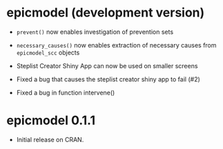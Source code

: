 # epicmodel (development version)

* `prevent()` now enables investigation of prevention sets

* `necessary_causes()` now enables extraction of necessary causes from `epicmodel_scc` objects

* Steplist Creator Shiny App can now be used on smaller screens

* Fixed a bug that causes the steplist creator shiny app to fail (#2)

* Fixed a bug in function intervene()

# epicmodel 0.1.1

* Initial release on CRAN.
